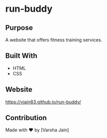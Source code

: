 # run-buddy

## Purpose
A website that offers fitness training services.

## Built With
* HTML
* CSS

## Website
 https://vjain83.github.io/run-buddy/

## Contribution
Made with ❤️ by [Varsha Jain]


